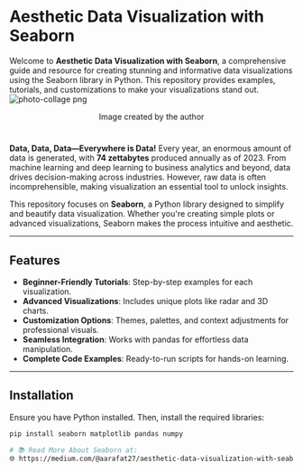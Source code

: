 # Aesthetic Data Visualization with Seaborn

Welcome to **Aesthetic Data Visualization with Seaborn**, a comprehensive guide and resource for creating stunning and informative data visualizations using the Seaborn library in Python. This repository provides examples, tutorials, and customizations to make your visualizations stand out.
![photo-collage png](https://github.com/user-attachments/assets/33cb2338-e279-40eb-9bc5-85678f479caf)
<p align="center">Image created by the author</p>

#
**Data, Data, Data—Everywhere is Data!** Every year, an enormous amount of data is generated, with **74 zettabytes** produced annually as of 2023. From machine learning and deep learning to business analytics and beyond, data drives decision-making across industries. However, raw data is often incomprehensible, making visualization an essential tool to unlock insights.

This repository focuses on **Seaborn**, a Python library designed to simplify and beautify data visualization. Whether you're creating simple plots or advanced visualizations, Seaborn makes the process intuitive and aesthetic.

---

## Features

- **Beginner-Friendly Tutorials**: Step-by-step examples for each visualization.
- **Advanced Visualizations**: Includes unique plots like radar and 3D charts.
- **Customization Options**: Themes, palettes, and context adjustments for professional visuals.
- **Seamless Integration**: Works with pandas for effortless data manipulation.
- **Complete Code Examples**: Ready-to-run scripts for hands-on learning.

---

## Installation

Ensure you have Python installed. Then, install the required libraries:

```bash
pip install seaborn matplotlib pandas numpy

# 📚 Read More About Seaborn at: 
🌐 https://medium.com/@aarafat27/aesthetic-data-visualization-with-seaborn-020643675ad8
